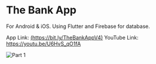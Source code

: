 # The Bank App

For Android & iOS.
Using Flutter and Firebase for database.

App Link: [(https://bit.ly/TheBankAppV4)](https://bit.ly/TheBankAppV2)
YouTube Link: https://youtu.be/U6HvS_qO1fA

![Part 1](https://user-images.githubusercontent.com/72062416/121992281-f43c3980-cdbe-11eb-8cd9-b83509203994.jpeg)
